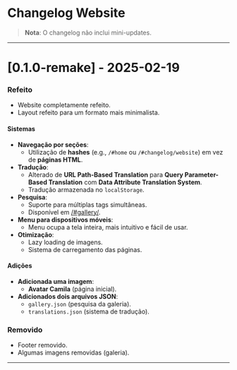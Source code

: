 # Changelog Website

> **Nota**: O changelog não inclui mini-updates.

---

# [0.1.0-remake] - 2025-02-19

### Refeito
- Website completamente refeito.
- Layout refeito para um formato mais minimalista.

#### Sistemas
- **Navegação por seções**: 
  - Utilização de **hashes** (e.g., `/#home` ou `/#changelog/website`) em vez de **páginas HTML**.
- **Tradução**: 
  - Alterado de **URL Path-Based Translation** para **Query Parameter-Based Translation** com **Data Attribute Translation System**.
  - Tradução armazenada no `localStorage`.
- **Pesquisa**: 
  - Suporte para múltiplas tags simultâneas.
  - Disponível em [/#gallery/](#gallery "Acesse minha galeria").
- **Menu para dispositivos móveis**:
  - Menu ocupa a tela inteira, mais intuitivo e fácil de usar.
- **Otimização**:
  - Lazy loading de imagens.
  - Sistema de carregamento das páginas.

#### Adições
- **Adicionada uma imagem**:
  - **Avatar Camila** (página inicial).
- **Adicionados dois arquivos JSON**:
  - `gallery.json` (pesquisa da galeria).
  - `translations.json` (sistema de tradução).

### Removido
- Footer removido.
- Algumas imagens removidas (galeria).

---